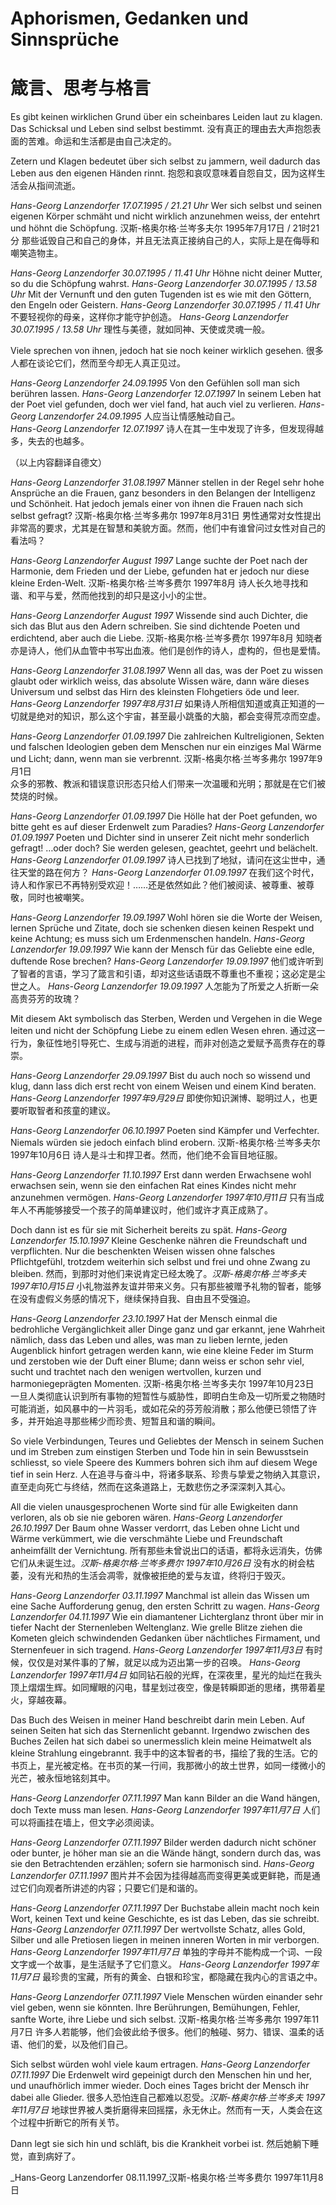 # Aphorismen, Gedanken und Sinnsprüche
# 箴言、思考与格言

Es gibt keinen wirklichen Grund über ein scheinbares Leiden laut zu klagen. Das Schicksal und Leben sind selbst bestimmt.
没有真正的理由去大声抱怨表面的苦难。命运和生活都是由自己决定的。

Zetern und Klagen bedeutet über sich selbst zu jammern, weil dadurch das Leben aus den eigenen Händen rinnt.
抱怨和哀叹意味着自怨自艾，因为这样生活会从指间流逝。

_Hans-Georg Lanzendorfer 17.07.1995 / 21.21 Uhr_ Wer sich selbst und seinen eigenen Körper schmäht und nicht wirklich anzunehmen weiss, der entehrt und höhnt die Schöpfung.
汉斯-格奥尔格·兰岑多夫尔 1995年7月17日 / 21时21分 那些诋毁自己和自己的身体，并且无法真正接纳自己的人，实际上是在侮辱和嘲笑造物主。

_Hans-Georg Lanzendorfer 30.07.1995 / 11.41 Uhr_ Höhne nicht deiner Mutter, so du die Schöpfung wahrst. _Hans-Georg Lanzendorfer 30.07.1995 / 13.58 Uhr_ Mit der Vernunft und den guten Tugenden ist es wie mit den Göttern, den Engeln oder Geistern.
_Hans-Georg Lanzendorfer 30.07.1995 / 11.41 Uhr_ 不要轻视你的母亲，这样你才能守护创造。 _Hans-Georg Lanzendorfer 30.07.1995 / 13.58 Uhr_ 理性与美德，就如同神、天使或灵魂一般。

Viele sprechen von ihnen, jedoch hat sie noch keiner wirklich gesehen.
很多人都在谈论它们，然而至今却无人真正见过。

_Hans-Georg Lanzendorfer 24.09.1995_ Von den Gefühlen soll man sich berühren lassen. _Hans-Georg Lanzendorfer 12.07.1997_ In seinem Leben hat der Poet viel gefunden, doch wer viel fand, hat auch viel zu verlieren.
_Hans-Georg Lanzendorfer 24.09.1995_ 人应当让情感触动自己。  
_Hans-Georg Lanzendorfer 12.07.1997_ 诗人在其一生中发现了许多，但发现得越多，失去的也越多。  

（以上内容翻译自德文）

_Hans-Georg Lanzendorfer 31.08.1997_ Männer stellen in der Regel sehr hohe Ansprüche an die Frauen, ganz besonders in den Belangen der Intelligenz und Schönheit. Hat jedoch jemals einer von ihnen die Frauen nach sich selbst gefragt?
汉斯-格奥尔格·兰岑多弗尔 1997年8月31日
男性通常对女性提出非常高的要求，尤其是在智慧和美貌方面。然而，他们中有谁曾问过女性对自己的看法吗？

_Hans-Georg Lanzendorfer August 1997_ Lange suchte der Poet nach der Harmonie, dem Frieden und der Liebe, gefunden hat er jedoch nur diese kleine Erden-Welt.
汉斯-格奥尔格·兰岑多费尔 1997年8月
诗人长久地寻找和谐、和平与爱，然而他找到的却只是这小小的尘世。

_Hans-Georg Lanzendorfer August 1997_ Wissende sind auch Dichter, die sich das Blut aus den Adern schreiben. Sie sind dichtende Poeten und erdichtend, aber auch die Liebe.
汉斯-格奥尔格·兰岑多费尔 1997年8月
知晓者亦是诗人，他们从血管中书写出血液。他们是创作的诗人，虚构的，但也是爱情。

_Hans-Georg Lanzendorfer 31.08.1997_ Wenn all das, was der Poet zu wissen glaubt oder wirklich weiss, das absolute Wissen wäre, dann wäre dieses Universum und selbst das Hirn des kleinsten Flohgetiers öde und leer.
_Hans-Georg Lanzendorfer 1997年8月31日_ 如果诗人所相信知道或真正知道的一切就是绝对的知识，那么这个宇宙，甚至最小跳蚤的大脑，都会变得荒凉而空虚。

_Hans-Georg Lanzendorfer 01.09.1997_ Die zahlreichen Kultreligionen, Sekten und falschen Ideologien geben dem Menschen nur ein einziges Mal Wärme und Licht; dann, wenn man sie verbrennt.
汉斯-格奥尔格·兰岑多弗尔 1997年9月1日  
众多的邪教、教派和错误意识形态只给人们带来一次温暖和光明；那就是在它们被焚烧的时候。

_Hans-Georg Lanzendorfer 01.09.1997_ Die Hölle hat der Poet gefunden, wo bitte geht es auf dieser Erdenwelt zum Paradies? _Hans-Georg Lanzendorfer 01.09.1997_ Poeten und Dichter sind in unserer Zeit nicht mehr sonderlich gefragt! …oder doch? Sie werden gelesen, geachtet, geehrt und belächelt.
_Hans-Georg Lanzendorfer 01.09.1997_ 诗人已找到了地狱，请问在这尘世中，通往天堂的路在何方？ _Hans-Georg Lanzendorfer 01.09.1997_ 在我们这个时代，诗人和作家已不再特别受欢迎！……还是依然如此？他们被阅读、被尊重、被尊敬，同时也被嘲笑。

_Hans-Georg Lanzendorfer 19.09.1997_ Wohl hören sie die Worte der Weisen, lernen Sprüche und Zitate, doch sie schenken diesen keinen Respekt und keine Achtung; es muss sich um Erdenmenschen handeln. _Hans-Georg Lanzendorfer 19.09.1997_ Wie kann der Mensch für das Geliebte eine edle, duftende Rose brechen?
_Hans-Georg Lanzendorfer 19.09.1997_ 他们或许听到了智者的言语，学习了箴言和引语，却对这些话语既不尊重也不重视；这必定是尘世之人。 _Hans-Georg Lanzendorfer 19.09.1997_ 人怎能为了所爱之人折断一朵高贵芬芳的玫瑰？

Mit diesem Akt symbolisch das Sterben, Werden und Vergehen in die Wege leiten und nicht der Schöpfung Liebe zu einem edlen Wesen ehren.
通过这一行为，象征性地引导死亡、生成与消逝的进程，而非对创造之爱赋予高贵存在的尊崇。

_Hans-Georg Lanzendorfer 29.09.1997_ Bist du auch noch so wissend und klug, dann lass dich erst recht von einem Weisen und einem Kind beraten.
_Hans-Georg Lanzendorfer 1997年9月29日_ 即使你知识渊博、聪明过人，也更要听取智者和孩童的建议。

_Hans-Georg Lanzendorfer 06.10.1997_ Poeten sind Kämpfer und Verfechter. Niemals würden sie jedoch einfach blind erobern.
汉斯-格奥尔格·兰岑多夫尔 1997年10月6日
诗人是斗士和捍卫者。然而，他们绝不会盲目地征服。

_Hans-Georg Lanzendorfer 11.10.1997_ Erst dann werden Erwachsene wohl erwachsen sein, wenn sie den einfachen Rat eines Kindes nicht mehr anzunehmen vermögen.
_Hans-Georg Lanzendorfer 1997年10月11日_ 只有当成年人不再能够接受一个孩子的简单建议时，他们或许才真正成熟了。

Doch dann ist es für sie mit Sicherheit bereits zu spät. _Hans-Georg Lanzendorfer 15.10.1997_ Kleine Geschenke nähren die Freundschaft und verpflichten. Nur die beschenkten Weisen wissen ohne falsches Pflichtgefühl, trotzdem weiterhin sich selbst und frei und ohne Zwang zu bleiben.
然而，到那时对他们来说肯定已经太晚了。_汉斯-格奥尔格·兰岑多夫 1997年10月15日_ 小礼物滋养友谊并带来义务。只有那些被赠予礼物的智者，能够在没有虚假义务感的情况下，继续保持自我、自由且不受强迫。

_Hans-Georg Lanzendorfer 23.10.1997_ Hat der Mensch einmal die bedrohliche Vergänglichkeit aller Dinge ganz und gar erkannt, jene Wahrheit nämlich, dass das Leben und alles, was man zu lieben lernte, jeden Augenblick hinfort getragen werden kann, wie eine kleine Feder im Sturm und zerstoben wie der Duft einer Blume; dann weiss er schon sehr viel, sucht und trachtet nach den wenigen wertvollen, kurzen und harmoniegeprägten Momenten.
汉斯-格奥尔格·兰岑多夫尔 1997年10月23日  
一旦人类彻底认识到所有事物的短暂性与威胁性，即明白生命及一切所爱之物随时可能消逝，如风暴中的一片羽毛，或如花朵的芬芳般消散；那么他便已领悟了许多，并开始追寻那些稀少而珍贵、短暂且和谐的瞬间。

So viele Verbindungen, Teures und Geliebtes der Mensch in seinem Suchen und im Streben zum einstigen Sterben und Tode hin in sein Bewusstsein schliesst, so viele Speere des Kummers bohren sich ihm auf diesem Wege tief in sein Herz.
人在追寻与奋斗中，将诸多联系、珍贵与挚爱之物纳入其意识，直至走向死亡与终结，然而在这条道路上，无数悲伤之矛深深刺入其心。

All die vielen unausgesprochenen Worte sind für alle Ewigkeiten dann verloren, als ob sie nie geboren wären. _Hans-Georg Lanzendorfer 26.10.1997_ Der Baum ohne Wasser verdorrt, das Leben ohne Licht und Wärme verkümmert, wie die verschmähte Liebe und Freundschaft anheimfällt der Vernichtung.
所有那些未曾说出口的话语，都将永远消失，仿佛它们从未诞生过。_汉斯-格奥尔格·兰岑多费尔 1997年10月26日_ 没有水的树会枯萎，没有光和热的生活会凋零，就像被拒绝的爱与友谊，终将归于毁灭。

_Hans-Georg Lanzendorfer 03.11.1997_ Manchmal ist allein das Wissen um eine Sache Aufforderung genug, den ersten Schritt zu wagen. _Hans-Georg Lanzendorfer 04.11.1997_ Wie ein diamantener Lichterglanz thront über mir in tiefer Nacht der Sternenleben Weltenglanz. Wie grelle Blitze ziehen die Kometen gleich schwindenden Gedanken über nächtliches Firmament, und Sternenfeuer in sich tragend.
_Hans-Georg Lanzendorfer 1997年11月3日_ 有时候，仅仅是对某件事的了解，就足以成为迈出第一步的召唤。 _Hans-Georg Lanzendorfer 1997年11月4日_ 如同钻石般的光辉，在深夜里，星光的灿烂在我头顶上熠熠生辉。如同耀眼的闪电，彗星划过夜空，像是转瞬即逝的思绪，携带着星火，穿越夜幕。

Das Buch des Weisen in meiner Hand beschreibt darin mein Leben. Auf seinen Seiten hat sich das Sternenlicht gebannt. Irgendwo zwischen des Buches Zeilen hat sich dabei so unermesslich klein meine Heimatwelt als kleine Strahlung eingebrannt.
我手中的这本智者的书，描绘了我的生活。它的书页上，星光被定格。在书页的某一行间，我那微小的故土世界，如同一缕微小的光芒，被永恒地铭刻其中。

_Hans-Georg Lanzendorfer 07.11.1997_ Man kann Bilder an die Wand hängen, doch Texte muss man lesen.
_Hans-Georg Lanzendorfer 1997年11月7日_ 人们可以将画挂在墙上，但文字必须阅读。

_Hans-Georg Lanzendorfer 07.11.1997_ Bilder werden dadurch nicht schöner oder bunter, je höher man sie an die Wände hängt, sondern durch das, was sie den Betrachtenden erzählen; sofern sie harmonisch sind.
_Hans-Georg Lanzendorfer 07.11.1997_ 图片并不会因为挂得越高而变得更美或更鲜艳，而是通过它们向观者所讲述的内容；只要它们是和谐的。

_Hans-Georg Lanzendorfer 07.11.1997_ Der Buchstabe allein macht noch kein Wort, keinen Text und keine Geschichte, es ist das Leben, das sie schreibt. _Hans-Georg Lanzendorfer 07.11.1997_ Der wertvollste Schatz, alles Gold, Silber und alle Pretiosen liegen in meinen inneren Worten in mir verborgen.
_Hans-Georg Lanzendorfer 1997年11月7日_ 单独的字母并不能构成一个词、一段文字或一个故事，是生活赋予了它们意义。 _Hans-Georg Lanzendorfer 1997年11月7日_ 最珍贵的宝藏，所有的黄金、白银和珍宝，都隐藏在我内心的言语之中。

_Hans-Georg Lanzendorfer 07.11.1997_ Viele Menschen würden einander sehr viel geben, wenn sie könnten. Ihre Berührungen, Bemühungen, Fehler, sanfte Worte, ihre Liebe und sich selbst.
汉斯-格奥尔格·兰岑多弗尔 1997年11月7日
许多人若能够，他们会彼此给予很多。他们的触碰、努力、错误、温柔的话语、他们的爱，以及他们自己。

Sich selbst würden wohl viele kaum ertragen. _Hans-Georg Lanzendorfer 07.11.1997_ Die Erdenwelt wird gepeinigt durch den Menschen hin und her, und unaufhörlich immer wieder. Doch eines Tages bricht der Mensch ihr dabei alle Glieder.
很多人恐怕连自己都难以忍受。_汉斯-格奥尔格·兰岑多夫 1997年11月7日_ 地球世界被人类折磨得来回摇摆，永无休止。然而有一天，人类会在这个过程中折断它的所有关节。

Dann legt sie sich hin und schläft, bis die Krankheit vorbei ist.
然后她躺下睡觉，直到病好了。

_Hans-Georg Lanzendorfer 08.11.1997_汉斯-格奥尔格·兰岑多费尔 1997年11月8日

